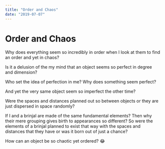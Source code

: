 ```yaml
---
title: "Order and Chaos"
date: "2019-07-07"
---
```

# Order and Chaos

Why does everything seem so incredibly in order when I look at them to find an order and yet in chaos? 

Is it a delusion of the my mind that an object seems so perfect in degree and dimension? 

Who set the idea of perfection in me? Why does something seem perfect?

And yet the very same object seem so imperfect the other time?

Were the spaces and distances planned out so between objects or they are just dispersed in space randomly? 

If I and a brinjal are made of the same fundamental elements?  Then why their mere grouping gives birth to appearances so different? So were the elements of a brinjal planned to exist that way with the spaces and distances that they have or was it born out of just a chance? 

How can an object be so chaotic yet ordered? 😂